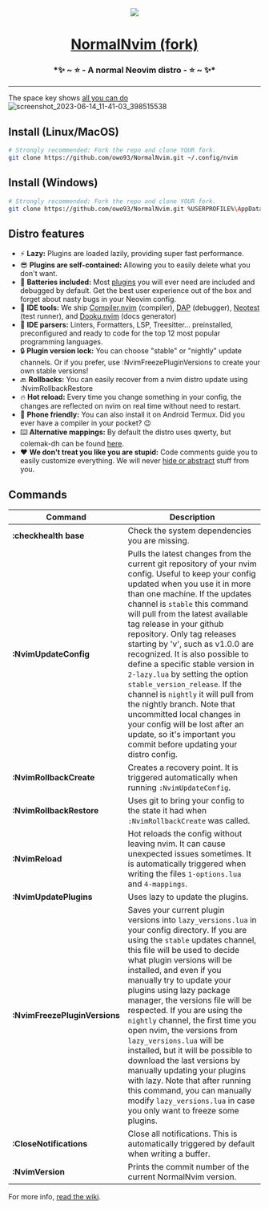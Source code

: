 <div align="center">
  <img src="https://github.com/NormalNvim/NormalNvim/assets/3357792/76197752-0947-4392-a6bd-a59d64319028"></img>
  <h1><a href="https://github.com/NormalNvim/NormalNvim">NormalNvim (fork)</a></h1>
  <h3>*✨ ~ ⭐ - A normal Neovim distro - ⭐ ~ ✨*</h3>
</div>

---

The space key shows [all you can do](https://github.com/NormalNvim/NormalNvim/wiki/basic-mappings)
![screenshot_2023-06-14_11-41-03_398515538](https://github.com/NormalNvim/NormalNvim/assets/3357792/af73f0b2-b56e-47d8-9bb8-f68b76e4b577)

## Install (Linux/MacOS)

```sh
# Strongly recommended: Fork the repo and clone YOUR fork.
git clone https://github.com/owo93/NormalNvim.git ~/.config/nvim
```

## Install (Windows)

```sh
# Strongly recommended: Fork the repo and clone YOUR fork.
git clone https://github.com/owo93/NormalNvim.git %USERPROFILE%\AppData\Local\nvim && nvim
```

## Distro features

- ⚡ **Lazy:** Plugins are loaded lazily, providing super fast performance.
- 😎 **Plugins are self-contained:** Allowing you to easily delete what you don't want.
- 🔋 **Batteries included:** Most [plugins](https://github.com/NormalNvim/NormalNvim/wiki/plugins) you will ever need are included and debugged by default. Get the best user experience out of the box and forget about nasty bugs in your Neovim config.
- 🤖 **IDE tools:** We ship [Compiler.nvim](https://github.com/Zeioth/compiler.nvim) (compiler), [DAP](https://github.com/mfussenegger/nvim-dap) (debugger), [Neotest](https://github.com/nvim-neotest/neotest) (test runner), and [Dooku.nvim](https://github.com/Zeioth/dooku.nvim) (docs generator)
- 🐞 **IDE parsers:** Linters, Formatters, LSP, Treesitter... preinstalled, preconfigured and ready to code for the top 12 most popular programming languages.
- 🔒 **Plugin version lock:** You can choose "stable" or "nightly" update channels. Or if you prefer, use :NvimFreezePluginVersions to create your own stable versions!
- 🔙 **Rollbacks:** You can easily recover from a nvim distro update using :NvimRollbackRestore
- 🔥 **Hot reload:** Every time you change something in your config, the changes are reflected on nvim on real time without need to restart.
- 📱 **Phone friendly:** You can also install it on Android Termux. Did you ever have a compiler in your pocket? 😉
- ⌨️ **Alternative mappings:** By default the distro uses qwerty, but colemak-dh can be found [here](https://github.com/NormalNvim/NormalNvim/wiki).
- ❤️ **We don't treat you like you are stupid:** Code comments guide you to easily customize everything. We will never [hide or abstract](https://i.imgur.com/FCiZvp2.png) stuff from you.

## Commands

| Command                       | Description                                                                                                                                                                                                                                                                                                                                                                                                                                                                                                                                                                                                                                                                                          |
| ----------------------------- | ---------------------------------------------------------------------------------------------------------------------------------------------------------------------------------------------------------------------------------------------------------------------------------------------------------------------------------------------------------------------------------------------------------------------------------------------------------------------------------------------------------------------------------------------------------------------------------------------------------------------------------------------------------------------------------------------------- |
| **:checkhealth base**         | Check the system dependencies you are missing.                                                                                                                                                                                                                                                                                                                                                                                                                                                                                                                                                                                                                                                       |
| **:NvimUpdateConfig**         | Pulls the latest changes from the current git repository of your nvim config. Useful to keep your config updated when you use it in more than one machine. If the updates channel is `stable` this command will pull from the latest available tag release in your github repository. Only tag releases starting by 'v', such as v1.0.0 are recognized. It is also possible to define a specific stable version in `2-lazy.lua` by setting the option `stable_version_release`. If the channel is `nightly` it will pull from the nightly branch. Note that uncommitted local changes in your config will be lost after an update, so it's important you commit before updating your distro config.  |
| **:NvimRollbackCreate**       | Creates a recovery point. It is triggered automatically when running `:NvimUpdateConfig`.                                                                                                                                                                                                                                                                                                                                                                                                                                                                                                                                                                                                            |
| **:NvimRollbackRestore**      | Uses git to bring your config to the state it had when `:NvimRollbackCreate` was called.                                                                                                                                                                                                                                                                                                                                                                                                                                                                                                                                                                                                             |
| **:NvimReload**               | Hot reloads the config without leaving nvim. It can cause unexpected issues sometimes. It is automatically triggered when writing the files `1-options.lua` and `4-mappings`.                                                                                                                                                                                                                                                                                                                                                                                                                                                                                                                        |
| **:NvimUpdatePlugins**        | Uses lazy to update the plugins.                                                                                                                                                                                                                                                                                                                                                                                                                                                                                                                                                                                                                                                                     |
| **:NvimFreezePluginVersions** | Saves your current plugin versions into `lazy_versions.lua` in your config directory. If you are using the `stable` updates channel, this file will be used to decide what plugin versions will be installed, and even if you manually try to update your plugins using lazy package manager, the versions file will be respected. If you are using the `nightly` channel, the first time you open nvim, the versions from `lazy_versions.lua` will be installed, but it will be possible to download the last versions by manually updating your plugins with lazy. Note that after running this command, you can manually modify `lazy_versions.lua` in case you only want to freeze some plugins. |
| **:CloseNotifications**       | Close all notifications. This is automatically triggered by default when writing a buffer.                                                                                                                                                                                                                                                                                                                                                                                                                                                                                                                                                                                                           |
| **:NvimVersion**              | Prints the commit number of the current NormalNvim version.                                                                                                                                                                                                                                                                                                                                                                                                                                                                                                                                                                                                                                          |

For more info, [read the wiki](https://github.com/NormalNvim/NormalNvim/wiki).
